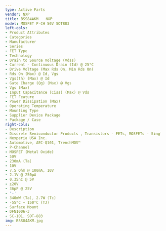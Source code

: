 ```yaml
---
type: Active Parts
vendor: NXP
title: BSS84AKM　　NXP
model: MOSFET P-CH 50V SOT883
left-cols:
- Product Attributes
- Categories
- Manufacturer
- Series
- FET Type
- Technology
- Drain to Source Voltage (Vdss)
- Current - Continuous Drain (Id) @ 25°C
- Drive Voltage (Max Rds On, Min Rds On)
- Rds On (Max) @ Id, Vgs
- Vgs(th) (Max) @ Id
- Gate Charge (Qg) (Max) @ Vgs
- Vgs (Max)
- Input Capacitance (Ciss) (Max) @ Vds
- FET Feature
- Power Dissipation (Max)
- Operating Temperature
- Mounting Type
- Supplier Device Package
- Package / Case
right-cols:
- Description
- Discrete Semiconductor Products , Transistors - FETs, MOSFETs - Single
- Nexperia USA Inc.
- Automotive, AEC-Q101, TrenchMOS™
- P-Channel
- MOSFET (Metal Oxide)
- 50V
- 230mA (Ta)
- 10V
- 7.5 Ohm @ 100mA, 10V
- 2.1V @ 250µA
- 0.35nC @ 5V
- ±20V
- 36pF @ 25V
- '-'
- 340mW (Ta), 2.7W (Tc)
- -55°C ~ 150°C (TJ)
- Surface Mount
- DFN1006-3
- SC-101, SOT-883
img: BSS84AKM.jpg
---
```

